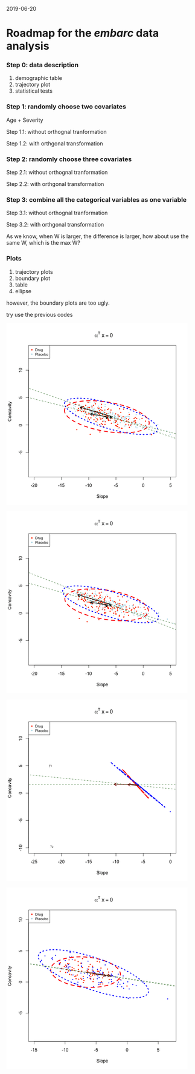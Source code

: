 2019-06-20

# Roadmap for the *embarc* data analysis

### Step 0: data description 

1. demographic table
2. trajectory plot
3. statistical tests

### Step 1: randomly choose two covariates

Age + Severity

Step 1.1: without orthognal tranformation

Step 1.2: with orthgonal transformation 

### Step 2: randomly choose three covariates

Step 2.1: without orthognal tranformation

Step 2.2: with orthgonal transformation 

### Step 3: combine all the categorical variables as one variable

Step 3.1: without orthognal tranformation

Step 3.2: with orthgonal transformation 

As we know, when W is larger, the difference is larger, how about use the same W, which is the max W?

### Plots 

1. trajectory plots
2. boundary plot 
3. table 
4. ellipse

however, the boundary plots are too ugly.

try use the previous codes


![](https://github.com/sakuramomo1005/FDA/blob/master/Result-embarc/scenario1.gif)

![](https://github.com/sakuramomo1005/FDA/blob/master/Result-embarc/scenario2.gif)

![](https://github.com/sakuramomo1005/FDA/blob/master/Result-embarc/agechangescore.gif)

![](https://github.com/sakuramomo1005/FDA/blob/master/Result-embarc/baselineduration.gif)


